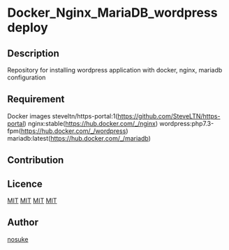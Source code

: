 Docker_Nginx_MariaDB_wordpress deploy
====
## Description
Repository for installing wordpress application 
with docker, nginx, mariadb configuration

## Requirement
Docker images
steveltn/https-portal:1(https://github.com/SteveLTN/https-portal)
nginx:stable(https://hub.docker.com/_/nginx)
wordpress:php7.3-fpm(https://hub.docker.com/_/wordpress)
mariadb:latest(https://hub.docker.com/_/mariadb)

## Contribution

## Licence
[MIT](https://github.com/SteveLTN/https-portal)
[MIT](https://hub.docker.com/_/nginx)
[MIT](https://hub.docker.com/_/wordpress)
[MIT](https://hub.docker.com/_/mariadb)

## Author
[nosuke](https://github.com/nullpointlab)